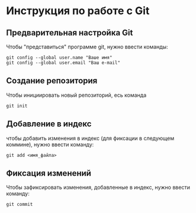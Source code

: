 # **Инструкция по работе с Git**

## Предварительная настройка Git

Чтобы "представиться" программе git, нужно ввести команды: 

    git config --global user.name "Ваше имя"
    git config --global user.email "Ваш e-mail"

## Создание репозитория

Чтобы инициировать новый репозиторий, есь команда 

    git init

 ## Добавление в индекс

 чтобы добавить изменения в индекс (для фиксации в следующем коммине), нужно ввести команду: 

    git add <имя_файла>

## Фиксация изменений

Чтобы зафиксировать изменения, добавленные в индекс, нужно ввести команду: 

    git commit 

